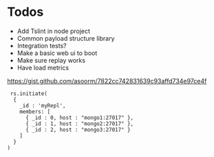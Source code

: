# Todos
 - Add Tslint in node project
 - Common payload structure library
 - Integration tests?
 - Make a basic web ui to boot
 - Make sure replay works
 - Have load metrics

https://gist.github.com/asoorm/7822cc742831639c93affd734e97ce4f

```
 rs.initiate(
  {
    _id : 'myRepl',
    members: [
      { _id : 0, host : "mongo1:27017" },
      { _id : 1, host : "mongo2:27017" },
      { _id : 2, host : "mongo3:27017" }
    ]
  }
)
```